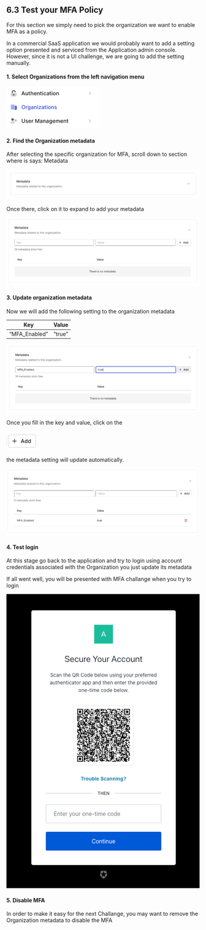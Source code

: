 ## 6.3 Test your MFA Policy


For this section we simply need to pick the organization we want to enable MFA as a policy.   


In a commercial SaaS application we would probably want to add a setting option presented and serviced from the Application admin console. However, since it is not a UI challenge, we are going to add the setting manually.   



#### 1. Select Organizations from the left navigation menu


![](https://github.com/lerer/cic2-workshop/blob/main/images/006/org-menu-item.png?raw=true)   


#### 2. Find the Organization metadata 
After selecting the specific organization for MFA, scroll down to section where is says: Metadata


![](https://github.com/lerer/cic2-workshop/blob/main/images/006/org-metadata.png?raw=true)   


Once there, click on it to expand to add your metadata


![](https://github.com/lerer/cic2-workshop/blob/main/images/006/add-new-org-metadata.png?raw=true)   



#### 3. Update organization metadata
Now we will add the following setting to the organization metadata    


Key | Value 
--- | --- 
“MFA_Enabled” | “true” 

![](https://github.com/lerer/cic2-workshop/blob/main/images/006/new-metadata-item.png?raw=true)   


Once you fill in the key and value, click on the


![](https://github.com/lerer/cic2-workshop/blob/main/images/006/add-button.png?raw=true)   


the metadata setting will update automatically.


![](https://github.com/lerer/cic2-workshop/blob/main/images/006/new-added-metadata.png?raw=true)   



#### 4. Test login


At this stage go back to the application and try to login using account credentials associated with the Organization you just update its metadata


If all went well, you will be presented with MFA challange when you try to login


![](https://github.com/lerer/cic2-workshop/blob/main/images/006/mfa-qr-code.png?raw=true)   


#### 5. Disable MFA
In order to make it easy for the next Challange, you may want to remove the Organization metadata to disable the MFA
